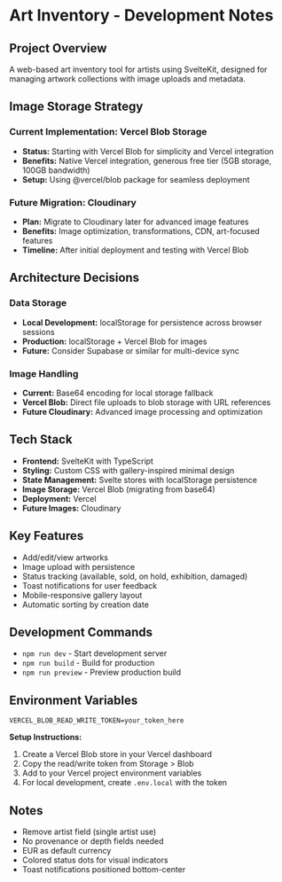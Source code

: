 # Art Inventory - Development Notes

## Project Overview
A web-based art inventory tool for artists using SvelteKit, designed for managing artwork collections with image uploads and metadata.

## Image Storage Strategy

### Current Implementation: Vercel Blob Storage
- **Status:** Starting with Vercel Blob for simplicity and Vercel integration
- **Benefits:** Native Vercel integration, generous free tier (5GB storage, 100GB bandwidth)
- **Setup:** Using @vercel/blob package for seamless deployment

### Future Migration: Cloudinary
- **Plan:** Migrate to Cloudinary later for advanced image features
- **Benefits:** Image optimization, transformations, CDN, art-focused features
- **Timeline:** After initial deployment and testing with Vercel Blob

## Architecture Decisions

### Data Storage
- **Local Development:** localStorage for persistence across browser sessions
- **Production:** localStorage + Vercel Blob for images
- **Future:** Consider Supabase or similar for multi-device sync

### Image Handling
- **Current:** Base64 encoding for local storage fallback
- **Vercel Blob:** Direct file uploads to blob storage with URL references
- **Future Cloudinary:** Advanced image processing and optimization

## Tech Stack
- **Frontend:** SvelteKit with TypeScript
- **Styling:** Custom CSS with gallery-inspired minimal design
- **State Management:** Svelte stores with localStorage persistence
- **Image Storage:** Vercel Blob (migrating from base64)
- **Deployment:** Vercel
- **Future Images:** Cloudinary

## Key Features
- Add/edit/view artworks
- Image upload with persistence
- Status tracking (available, sold, on hold, exhibition, damaged)
- Toast notifications for user feedback
- Mobile-responsive gallery layout
- Automatic sorting by creation date

## Development Commands
- `npm run dev` - Start development server
- `npm run build` - Build for production
- `npm run preview` - Preview production build

## Environment Variables
```
VERCEL_BLOB_READ_WRITE_TOKEN=your_token_here
```

**Setup Instructions:**
1. Create a Vercel Blob store in your Vercel dashboard
2. Copy the read/write token from Storage > Blob
3. Add to your Vercel project environment variables
4. For local development, create `.env.local` with the token

## Notes
- Remove artist field (single artist use)
- No provenance or depth fields needed
- EUR as default currency
- Colored status dots for visual indicators
- Toast notifications positioned bottom-center